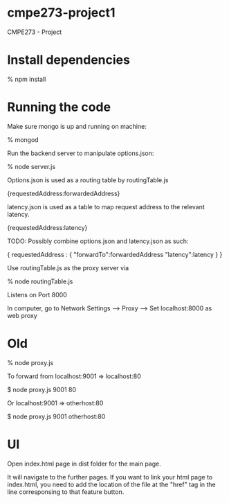 cmpe273-project1
================

CMPE273 - Project 

# Install dependencies

% npm install

# Running the code
Make sure mongo is up and running on machine:

% mongod

Run the backend server to manipulate options.json:

% node server.js

Options.json is used as a routing table by routingTable.js

{requestedAddress:forwardedAddress}

latency.json is used as a table to map request address to the relevant latency.

{requestedAddress:latency}

TODO: Possibly combine options.json and latency.json as such:

{ requestedAddress : {
                        "forwardTo":forwardedAddress
                        "latency":latency
                        }
}

Use routingTable.js as the proxy server via

% node routingTable.js

Listens on Port 8000


In computer, go to Network Settings --> Proxy --> Set localhost:8000 as web proxy



# Old

% node proxy.js <from> <to> <timeout-in-seconds>

To forward from localhost:9001 => localhost:80

$ node proxy.js 9001 80

Or localhost:9001 => otherhost:80

$ node proxy.js 9001 otherhost:80



# UI

Open index.html page in dist folder for the main page.

It will navigate to the further pages. If you want to link your html page to index.html, you need to add the location of the file at the "href" tag in the line corresponsing to that feature button.
